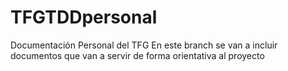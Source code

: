 # TFGTDDpersonal
Documentación Personal del TFG
En este branch se van a incluir documentos que van a servir de forma orientativa al proyecto
